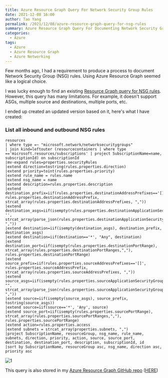 ```yaml
---
title: Azure Resource Graph Query For Network Security Group Rules
date: 2021-12-08 16:00
author: Tao Yang
permalink: /2021/12/08/azure-resource-graph-query-for-nsg-rules
summary: Azure Resource Graph Query For Documenting Network Security Group Rules
categories:
  - Azure
tags:
  - Azure
  - Azure Resource Graph
  - Azure Networking
---
```


Few months ago, I had a requirement to produce a process to document Network Security Group (NSG) rules. Using Azure Resource Graph seemed like a logical choice.

I was lucky enough to find an existing [Resource Graph query for NSG rules](https://blog.blksthl.com/2020/10/02/list-all-nsg-security-rules-in-one-query-using-azure-resource-graph/). However, this query has many limitations. For example, it doesn't support ASGs, multiple source and destinations, multiple ports, etc.

I ended up created an updated version based on it, here's what I have created:

### List all inbound and outbound NSG rules

```OQL
resources
| where type =~ "microsoft.network/networksecuritygroups"
| join kind=leftouter (resourcecontainers | where type =='microsoft.resources/subscriptions' | project SubscriptionName=name, subscriptionId) on subscriptionId
|mv-expand rules=properties.securityRules
|extend direction=tostring(rules.properties.direction)
|extend priority=toint(rules.properties.priority)
|extend rule_name = rules.name
|extend nsg_name = name
|extend description=rules.properties.description
|extend destination_prefix=iif(rules.properties.destinationAddressPrefixes=='[]', rules.properties.destinationAddressPrefix, strcat_array(rules.properties.destinationAddressPrefixes, ","))
|extend destination_asgs=iif(isempty(rules.properties.destinationApplicationSecurityGroups), '', strcat_array(parse_json(rules.properties.destinationApplicationSecurityGroups), ","))
|extend destination=iif(isempty(destination_asgs), destination_prefix, destination_asgs)
|extend destination=iif(destination=='*', "Any", destination)
|extend destination_port=iif(isempty(rules.properties.destinationPortRange), strcat_array(rules.properties.destinationPortRanges,","), rules.properties.destinationPortRange)
|extend source_prefix=iif(rules.properties.sourceAddressPrefixes=='[]', rules.properties.sourceAddressPrefix, strcat_array(rules.properties.sourceAddressPrefixes, ","))
|extend source_asgs=iif(isempty(rules.properties.sourceApplicationSecurityGroups), "", strcat_array(parse_json(rules.properties.sourceApplicationSecurityGroups), ","))
|extend source=iif(isempty(source_asgs), source_prefix, tostring(source_asgs))
|extend source=iif(source=='*', 'Any', source)
|extend source_port=iif(isempty(rules.properties.sourcePortRange), strcat_array(rules.properties.sourcePortRanges,","), rules.properties.sourcePortRange)
|extend action=rules.properties.access
|extend subnets = strcat_array(properties.subnets, ",")
|project SubscriptionName, resourceGroup, nsg_name, rule_name, subnets, direction, priority, action, source, source_port, destination, destination_port, description, subscriptionId, id
|sort by SubscriptionName, resourceGroup asc, nsg_name, direction asc, priority asc
```

![1](../../../../assets/images/2021/12/image13.png)

This query is also stored in my [Azure Resource Graph GitHub repo](https://github.com/tyconsulting/AzureResourceGraph) ([HERE](https://github.com/tyconsulting/AzureResourceGraph/blob/master/Queries/Network.md#list-all-inbound-and-outbound-nsg-rules))